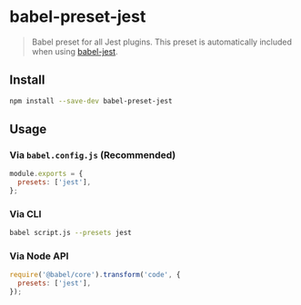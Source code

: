 # babel-preset-jest

> Babel preset for all Jest plugins. This preset is automatically included when using [babel-jest](https://github.com/jestjs/jest/tree/main/packages/babel-jest).

## Install

```sh
npm install --save-dev babel-preset-jest
```

## Usage

### Via `babel.config.js` (Recommended)

```js
module.exports = {
  presets: ['jest'],
};
```

### Via CLI

```sh
babel script.js --presets jest
```

### Via Node API

```javascript
require('@babel/core').transform('code', {
  presets: ['jest'],
});
```
